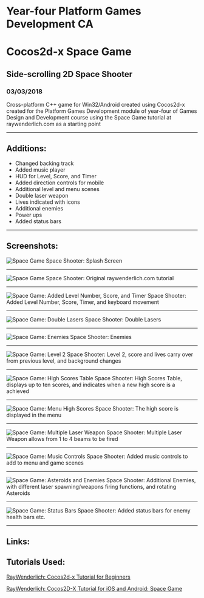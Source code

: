 # Year-four Platform Games Development CA 
# Cocos2d-x Space Game
## Side-scrolling 2D Space Shooter
### 03/03/2018

Cross-platform C++ game for Win32/Android created using Cocos2d-x created for the Platform Games Development module of year-four of Games Design and Development course using the Space Game tutorial at raywenderlich.com as a starting point

---

## Additions:

* Changed backing track
* Added music player
* HUD for Level, Score, and Timer
* Added direction controls for mobile
* Additional level and menu scenes
* Double laser weapon
* Lives indicated with icons
* Additional enemies
* Power ups
* Added status bars

---

## Screenshots:

![Space Game](https://raw.githubusercontent.com/joeaoregan/Yr4-Platform-Games-Development-CA/master/Screenshots/SpaceGame1SplashScreen.png "Space Shooter: Splash Screen")
Space Shooter: Splash Screen

---

![Space Game](https://raw.githubusercontent.com/joeaoregan/Yr4-Platform-Games-Development-CA/master/Screenshots/SpaceGame2.jpg "Space Shooter: Original raywenderlich.com tutorial")
Space Shooter: Original raywenderlich.com tutorial

---

![Space Game: Added Level Number, Score, and Timer](https://raw.githubusercontent.com/joeaoregan/Yr4-Platform-Games-Development-CA/master/Screenshots/SpaceGame3.jpg "Space Shooter: Added Level Number, Score, and Timer")
Space Shooter: Added Level Number, Score, Timer, and keyboard movement

---

![Space Game: Double Lasers](https://raw.githubusercontent.com/joeaoregan/Yr4-Platform-Games-Development-CA/master/Screenshots/SpaceGame4DoubleLaser.jpg "Space Shooter: Double Lasers")
Space Shooter: Double Lasers

---

![Space Game: Enemies](https://raw.githubusercontent.com/joeaoregan/Yr4-Platform-Games-Development-CA/master/Screenshots/SpaceGame5Enemies.jpg "Space Shooter: Enemies")
Space Shooter: Enemies

---

![Space Game: Level 2](https://raw.githubusercontent.com/joeaoregan/Yr4-Platform-Games-Development-CA/master/Screenshots/SpaceGame6Level2.jpg "Space Shooter: Level 2")
Space Shooter: Level 2, score and lives carry over from previous level, and background changes

---

![Space Game: High Scores Table](https://raw.githubusercontent.com/joeaoregan/Yr4-Platform-Games-Development-CA/master/Screenshots/SpaceGame7HighScoreScene.jpg "Space Shooter: High Scores Table")
Space Shooter: High Scores Table, displays up to ten scores, and indicates when a new high score is a achieved

---

![Space Game: Menu High Scores](https://raw.githubusercontent.com/joeaoregan/Yr4-Platform-Games-Development-CA/master/Screenshots/SpaceGame8MenuHighScore.jpg "Space Shooter: Menu High Scores")
Space Shooter: The high score is displayed in the menu

---

![Space Game: Multiple Laser Weapon](https://raw.githubusercontent.com/joeaoregan/Yr4-Platform-Games-Development-CA/master/Screenshots/SpaceGame9Lasers.jpg "Space Shooter: Multiple Laser Weapon")
Space Shooter: Multiple Laser Weapon allows from 1 to 4 beams to be fired

---

![Space Game: Music Controls](https://raw.githubusercontent.com/joeaoregan/Yr4-Platform-Games-Development-CA/master/Screenshots/SpaceGame10MusicControls.jpg "Space Shooter: Music Controls")
Space Shooter: Added music controls to add to menu and game scenes

---

![Space Game: Asteroids and Enemies](https://raw.githubusercontent.com/joeaoregan/Yr4-Platform-Games-Development-CA/master/Screenshots/SpaceGame11AsteroidsAndEnemies.jpg "Space Shooter: Asteroids and Enemies")
Space Shooter: Additional Enemies, with different laser spawning/weapons firing functions, and rotating Asteroids

---

![Space Game: Status Bars](https://raw.githubusercontent.com/joeaoregan/Yr4-Platform-Games-Development-CA/master/Screenshots/SpaceGame12StatusBarsEOL.jpg "Space Shooter: Status Bars")
Space Shooter: Added status bars for enemy health bars etc.

---

## Links: 


## Tutorials Used:

[RayWenderlich: Cocos2d-x Tutorial for Beginners](https://www.raywenderlich.com/95835/cocos2d-x-tutorial-beginners)

[RayWenderlich: Cocos2D-X Tutorial for iOS and Android: Space Game](https://www.raywenderlich.com/33752/cocos2d-x-tutorial-for-ios-and-android-space-game)